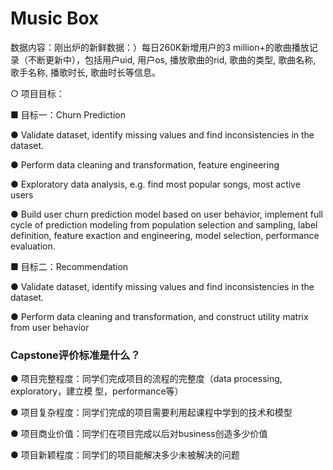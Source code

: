 # Music Box
数据内容：刚出炉的新鲜数据：）每日260K新增用户的3 million+的歌曲播放记录（不断更新中），包括用户uid, 用户os, 播放歌曲的rid, 歌曲的类型, 歌曲名称, 歌手名称, 播歌时长, 歌曲时长等信息。

○ 项目目标：

■ 目标一：Churn Prediction

● Validate dataset, identify missing values and find inconsistencies
in the dataset.

● Perform data cleaning and transformation, feature engineering

● Exploratory data analysis, e.g. find most popular songs, most
active users

● Build user churn prediction model based on user behavior,
implement full cycle of prediction modeling from population
selection and sampling, label definition, feature exaction and
engineering, model selection, performance evaluation.


■ 目标二：Recommendation

● Validate dataset, identify missing values and find inconsistencies
in the dataset.

● Perform data cleaning and transformation, and construct utility
matrix from user behavior


### Capstone评价标准是什么？

● 项目完整程度：同学们完成项目的流程的完整度（data processing, exploratory，建立模
型，performance等）

● 项目复杂程度：同学们完成的项目需要利用起课程中学到的技术和模型

● 项目商业价值：同学们在项目完成以后对business创造多少价值

● 项目新颖程度：同学们的项目能解决多少未被解决的问题

